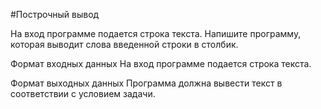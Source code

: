 #Построчный вывод

На вход программе подается строка текста. Напишите программу, которая выводит слова введенной строки в столбик.

Формат входных данных
На вход программе подается строка текста.

Формат выходных данных
Программа должна вывести текст в соответствии с условием задачи.